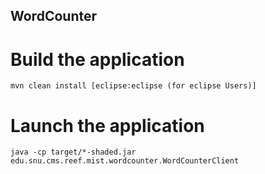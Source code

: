 ## WordCounter

# Build the application

```mvn clean install [eclipse:eclipse (for eclipse Users)]```
  
# Launch the application

```java -cp target/*-shaded.jar edu.snu.cms.reef.mist.wordcounter.WordCounterClient```
